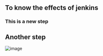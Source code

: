 ## To know the effects of jenkins

### This is a new step

## Another step


![image](https://user-images.githubusercontent.com/71001536/165302076-9e14594a-40f4-41dd-b837-b396a49994a0.png)
